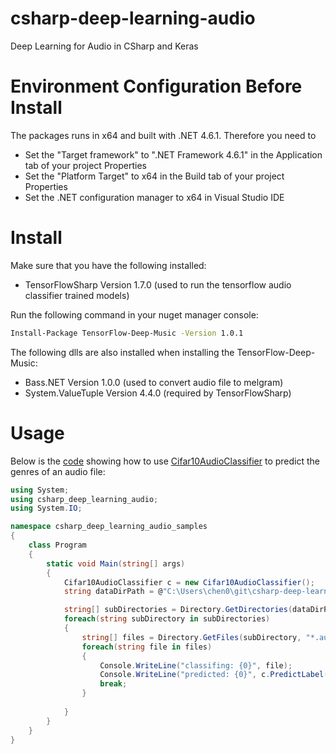 # csharp-deep-learning-audio

Deep Learning for Audio in CSharp and Keras

# Environment Configuration Before Install 

The packages runs in x64 and built with .NET 4.6.1. Therefore you need to 

* Set the "Target framework" to ".NET Framework 4.6.1" in the Application tab of your project Properties
* Set the "Platform Target" to x64 in the Build tab of your project Properties
* Set the .NET configuration manager to x64 in Visual Studio IDE


# Install

Make sure that you have the following installed:

* TensorFlowSharp Version 1.7.0 (used to run the tensorflow audio classifier trained models)

Run the following command in your nuget manager console:

```bash
Install-Package TensorFlow-Deep-Music -Version 1.0.1
```

The following dlls are also installed when installing the TensorFlow-Deep-Music:

* Bass.NET Version 1.0.0 (used to convert audio file to melgram)
* System.ValueTuple Version 4.4.0 (required by TensorFlowSharp)

# Usage

Below is the [code](csharp-deep-learning-audio-samples/Program.cs) showing how to use [Cifar10AudioClassifier](csharp-deep-learning-audio/Cifar10AudioClassifier.cs)
 to predict the genres of an audio file:

```cs
using System;
using csharp_deep_learning_audio;
using System.IO;

namespace csharp_deep_learning_audio_samples
{
    class Program
    {
        static void Main(string[] args)
        {
            Cifar10AudioClassifier c = new Cifar10AudioClassifier();
            string dataDirPath = @"C:\Users\chen0\git\csharp-deep-learning-audio\gtzan\genres";

            string[] subDirectories = Directory.GetDirectories(dataDirPath);
            foreach(string subDirectory in subDirectories)
            {
                string[] files = Directory.GetFiles(subDirectory, "*.au");
                foreach(string file in files)
                {
                    Console.WriteLine("classifing: {0}", file);
                    Console.WriteLine("predicted: {0}", c.PredictLabel(file));
                    break;
                }
                
            }
        }
    }
}

```





